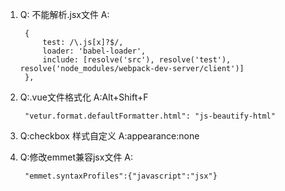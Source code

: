 
1. Q: 不能解析.jsx文件
   A:
   ```bush
    {
        test: /\.js[x]?$/,
        loader: 'babel-loader',
        include: [resolve('src'), resolve('test'), resolve('node_modules/webpack-dev-server/client')]
    },
   ```
2. Q:.vue文件格式化
   A:Alt+Shift+F
   ```bush
    "vetur.format.defaultFormatter.html": "js-beautify-html"
   ```

3. Q:checkbox 样式自定义
   A:appearance:none

4. Q:修改emmet兼容jsx文件
   A: 
   ```bush
    "emmet.syntaxProfiles":{"javascript":"jsx"}
   ```